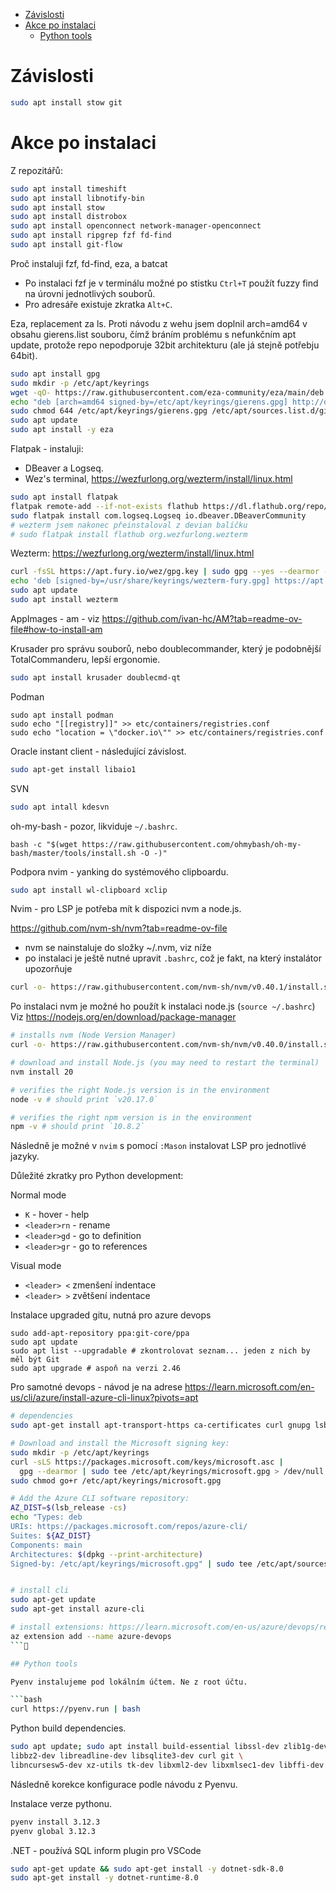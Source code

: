 - [Závislosti](#závislosti)
- [Akce po instalaci](#akce-po-instalaci)
  - [Python tools](#python-tools)


# Závislosti

```bash
sudo apt install stow git
```

# Akce po instalaci

Z repozitářů:

```bash
sudo apt install timeshift
sudo apt install libnotify-bin
sudo apt install stow
sudo apt install distrobox
sudo apt install openconnect network-manager-openconnect
sudo apt install ripgrep fzf fd-find
sudo apt install git-flow
```

Proč instaluji fzf, fd-find, eza, a batcat

- Po instalaci fzf je v terminálu možné po stistku `Ctrl+T` použít fuzzy find na úrovni jednotlivých souborů.
- Pro adresáře existuje zkratka `Alt+C`.


Eza, replacement za ls. Proti návodu z wehu jsem doplnil arch=amd64 v obsahu gierens.list souboru, čímž bráním problému s nefunkčním apt update,
protože repo nepodporuje 32bit architekturu (ale já stejně potřebju 64bit).

```bash
sudo apt install gpg
sudo mkdir -p /etc/apt/keyrings
wget -qO- https://raw.githubusercontent.com/eza-community/eza/main/deb.asc | sudo gpg --dearmor -o /etc/apt/keyrings/gierens.gpg
echo "deb [arch=amd64 signed-by=/etc/apt/keyrings/gierens.gpg] http://deb.gierens.de stable main" | sudo tee /etc/apt/sources.list.d/gierens.list
sudo chmod 644 /etc/apt/keyrings/gierens.gpg /etc/apt/sources.list.d/gierens.list
sudo apt update
sudo apt install -y eza
```

Flatpak - instaluji:

- DBeaver a Logseq.
- Wez's terminal, https://wezfurlong.org/wezterm/install/linux.html

```bash
sudo apt install flatpak
flatpak remote-add --if-not-exists flathub https://dl.flathub.org/repo/flathub.flatpakrepo
sudo flatpak install com.logseq.Logseq io.dbeaver.DBeaverCommunity
# wezterm jsem nakonec přeinstaloval z devian balíčku
# sudo flatpak install flathub org.wezfurlong.wezterm
```

Wezterm: https://wezfurlong.org/wezterm/install/linux.html

```bash
curl -fsSL https://apt.fury.io/wez/gpg.key | sudo gpg --yes --dearmor -o /usr/share/keyrings/wezterm-fury.gpg
echo 'deb [signed-by=/usr/share/keyrings/wezterm-fury.gpg] https://apt.fury.io/wez/ * *' | sudo tee /etc/apt/sources.list.d/wezterm.list
sudo apt update
sudo apt install wezterm
```

AppImages - am - viz https://github.com/ivan-hc/AM?tab=readme-ov-file#how-to-install-am

Krusader pro správu souborů, nebo doublecommander, který je podobnější TotalCommanderu, lepší ergonomie.

```bash
sudo apt install krusader doublecmd-qt
```

Podman

```
sudo apt install podman
sudo echo "[[registry]]" >> etc/containers/registries.conf
sudo echo "location = \"docker.io\"" >> etc/containers/registries.conf
```

Oracle instant client - následující závislost.

```bash
sudo apt-get install libaio1
```

SVN

```bash
sudo apt intall kdesvn
```

oh-my-bash - pozor, likviduje `~/.bashrc`.

```
bash -c "$(wget https://raw.githubusercontent.com/ohmybash/oh-my-bash/master/tools/install.sh -O -)"
```

Podpora nvim - yanking do systémového clipboardu.

```bash
sudo apt install wl-clipboard xclip
```

Nvim - pro LSP je potřeba mít k dispozici nvm a node.js. 

https://github.com/nvm-sh/nvm?tab=readme-ov-file

- nvm se nainstaluje do složky ~/.nvm, viz níže
- po instalaci je ještě nutné upravit `.bashrc`, což je fakt, na který instalátor upozorňuje

```bash
curl -o- https://raw.githubusercontent.com/nvm-sh/nvm/v0.40.1/install.sh | bash
```

Po instalaci nvm je možné ho použít k instalaci node.js (`source ~/.bashrc`)
Viz https://nodejs.org/en/download/package-manager

```bash
# installs nvm (Node Version Manager)
curl -o- https://raw.githubusercontent.com/nvm-sh/nvm/v0.40.0/install.sh | bash

# download and install Node.js (you may need to restart the terminal)
nvm install 20

# verifies the right Node.js version is in the environment
node -v # should print `v20.17.0`

# verifies the right npm version is in the environment
npm -v # should print `10.8.2`
```
Následně je možné v `nvim` s pomocí `:Mason` instalovat LSP pro jednotlivé jazyky.

Důležité zkratky pro Python development:

Normal mode

- `K` - hover - help
- `<leader>rn` - rename
- `<leader>gd` - go to definition
- `<leader>gr` - go to references

Visual mode

- `<leader> <` zmenšení indentace
- `<leader> >` zvětšení indentace

Instalace upgraded gitu, nutná pro azure devops

```
sudo add-apt-repository ppa:git-core/ppa 
sudo apt update
sudo apt list --upgradable # zkontrolovat seznam... jeden z nich by měl být Git
sudo apt upgrade # aspoň na verzi 2.46
```
Pro samotné devops - návod je na adrese https://learn.microsoft.com/en-us/cli/azure/install-azure-cli-linux?pivots=apt

```bash
# dependencies
sudo apt-get install apt-transport-https ca-certificates curl gnupg lsb-release

# Download and install the Microsoft signing key:
sudo mkdir -p /etc/apt/keyrings
curl -sLS https://packages.microsoft.com/keys/microsoft.asc |
  gpg --dearmor | sudo tee /etc/apt/keyrings/microsoft.gpg > /dev/null
sudo chmod go+r /etc/apt/keyrings/microsoft.gpg

# Add the Azure CLI software repository: 
AZ_DIST=$(lsb_release -cs)
echo "Types: deb
URIs: https://packages.microsoft.com/repos/azure-cli/
Suites: ${AZ_DIST}
Components: main
Architectures: $(dpkg --print-architecture)
Signed-by: /etc/apt/keyrings/microsoft.gpg" | sudo tee /etc/apt/sources.list.d/azure-cli.sources


# install cli
sudo apt-get update
sudo apt-get install azure-cli

# install extensions: https://learn.microsoft.com/en-us/azure/devops/repos/git/share-your-code-in-git-cmdline?view=azure-devops
az extension add --name azure-devops
```

## Python tools

Pyenv instalujeme pod lokálním účtem. Ne z root účtu.

```bash
curl https://pyenv.run | bash
```

Python build dependencies.

```bash
sudo apt update; sudo apt install build-essential libssl-dev zlib1g-dev \
libbz2-dev libreadline-dev libsqlite3-dev curl git \
libncursesw5-dev xz-utils tk-dev libxml2-dev libxmlsec1-dev libffi-dev liblzma-dev
```

Následně korekce konfigurace podle návodu z Pyenvu.

Instalace verze pythonu.

```bash
pyenv install 3.12.3
pyenv global 3.12.3
```


.NET - používá SQL inform plugin pro VSCode

```bash
sudo apt-get update && sudo apt-get install -y dotnet-sdk-8.0
sudo apt-get install -y dotnet-runtime-8.0
```
